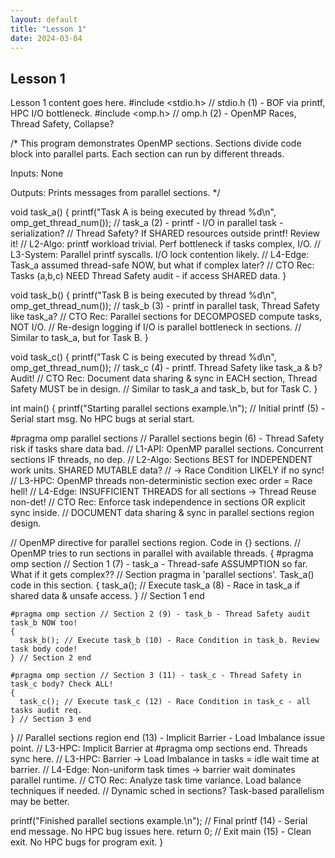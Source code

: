 ```yaml
---
layout: default
title: "Lesson 1"
date: 2024-03-04
---
```


## Lesson 1

Lesson 1 content goes here.
#include <stdio.h> // stdio.h (1) - BOF via printf, HPC I/O bottleneck.
#include <omp.h> // omp.h (2) - OpenMP Races, Thread Safety, Collapse?

/*
  This program demonstrates OpenMP sections.
  Sections divide code block into parallel parts.
  Each section can run by different threads.

  Inputs: None

  Outputs: Prints messages from parallel sections.
*/

void task_a() {
  printf("Task A is being executed by thread %d\n", omp_get_thread_num());
  // task_a (2) - printf - I/O in parallel task - serialization?
  //         Thread Safety? If SHARED resources outside printf! Review it!
  // L2-Algo: printf workload trivial. Perf bottleneck if tasks complex, I/O.
  // L3-System: Parallel printf syscalls. I/O lock contention likely.
  // L4-Edge: Task_a assumed thread-safe NOW, but what if complex later?
  // CTO Rec: Tasks (a,b,c) NEED Thread Safety audit - if access SHARED data.
}

void task_b() {
  printf("Task B is being executed by thread %d\n", omp_get_thread_num());
  // task_b (3) - printf in parallel task, Thread Safety like task_a?
  // CTO Rec: Parallel sections for DECOMPOSED compute tasks, NOT I/O.
  //         Re-design logging if I/O is parallel bottleneck in sections.
  // Similar to task_a, but for Task B.
}

void task_c() {
  printf("Task C is being executed by thread %d\n", omp_get_thread_num());
  // task_c (4) - printf. Thread Safety like task_a & b? Audit!
  // CTO Rec: Document data sharing & sync in EACH section, Thread Safety MUST be in design.
  // Similar to task_a and task_b, but for Task C.
}

int main() {
  printf("Starting parallel sections example.\n");
  // Initial printf (5) - Serial start msg. No HPC bugs at serial start.

  #pragma omp parallel sections // Parallel sections begin (6) - Thread Safety risk if tasks share data bad.
  // L1-API: OpenMP parallel sections. Concurrent sections IF threads, no dep.
  // L2-Algo: Sections BEST for INDEPENDENT work units. SHARED MUTABLE data?
  //         -> Race Condition LIKELY if no sync!
  // L3-HPC: OpenMP threads non-deterministic section exec order = Race hell!
  // L4-Edge: INSUFFICIENT THREADS for all sections -> Thread Reuse non-det!
  // CTO Rec: Enforce task independence in sections OR explicit sync inside.
  //         DOCUMENT data sharing & sync in parallel sections region design.

  // OpenMP directive for parallel sections region. Code in {} sections.
  // OpenMP tries to run sections in parallel with available threads.
  {
    #pragma omp section // Section 1 (7) - task_a - Thread-safe ASSUMPTION so far. What if it gets complex??
    // Section pragma in 'parallel sections'. Task_a() code in this section.
    {
      task_a(); // Execute task_a (8) - Race in task_a if shared data & unsafe access.
    } // Section 1 end

    #pragma omp section // Section 2 (9) - task_b - Thread Safety audit task_b NOW too!
    {
      task_b(); // Execute task_b (10) - Race Condition in task_b. Review task body code!
    } // Section 2 end

    #pragma omp section // Section 3 (11) - task_c - Thread Safety in task_c body? Check ALL!
    {
      task_c(); // Execute task_c (12) - Race Condition in task_c - all tasks audit req.
    } // Section 3 end
  } // Parallel sections region end (13) - Implicit Barrier - Load Imbalance issue point.
  // L3-HPC: Implicit Barrier at #pragma omp sections end. Threads sync here.
  // L3-HPC: Barrier -> Load Imbalance in tasks = idle wait time at barrier.
  // L4-Edge: Non-uniform task times -> barrier wait dominates parallel runtime.
  // CTO Rec: Analyze task time variance. Load balance techniques if needed.
  //         Dynamic sched in sections? Task-based parallelism may be better.

  printf("Finished parallel sections example.\n");
  // Final printf (14) - Serial end message. No HPC bug issues here.
  return 0; // Exit main (15) - Clean exit. No HPC bugs for program exit.
}
